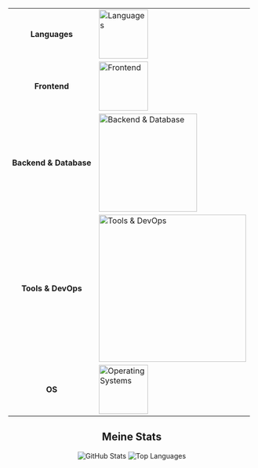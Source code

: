 <!-- ────────── Skills Tabelle ────────── -->
<div align="center">

<table>
  <tr>
    <td align="center"><strong>Languages</strong></td>
    <td align="left">
      <img src="https://skillicons.dev/icons?i=python,js" width="100" alt="Languages">
    </td>
  </tr>
  <tr>
    <td align="center"><strong>Frontend</strong></td>
    <td align="left">
      <img src="https://skillicons.dev/icons?i=html,css" width="100" alt="Frontend">
    </td>
  </tr>
  <tr>
    <td align="center"><strong>Backend &amp; Database</strong></td>
    <td align="left">
      <img src="https://skillicons.dev/icons?i=discord,bots,mysql,mongodb" width="200" alt="Backend &amp; Database">
    </td>
  </tr>
  <tr>
    <td align="center"><strong>Tools &amp; DevOps</strong></td>
    <td align="left">
      <img src="https://skillicons.dev/icons?i=git,github,vscode,idea,pycharm,webstorm" width="300" alt="Tools &amp; DevOps">
    </td>
  </tr>
  <tr>
    <td align="center"><strong>OS</strong></td>
    <td align="left">
      <img src="https://skillicons.dev/icons?i=windows,macos" width="100" alt="Operating Systems">
    </td>
  </tr>
</table>

</div>

<!-- ────────── GitHub Stats ────────── -->
<h2 align="center">Meine Stats</h2>

<p align="center">
  <img src="https://github-readme-stats.vercel.app/api?username=Lelus1988&theme=tokyonight&show_icons=true" alt="GitHub Stats">
  <img src="https://github-readme-stats.vercel.app/api/top-langs/?username=Lelus1988&theme=tokyonight&layout=compact" alt="Top Languages">
</p>
